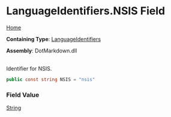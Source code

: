 # LanguageIdentifiers\.NSIS Field

[Home](../../../README.md)

**Containing Type**: [LanguageIdentifiers](../README.md)

**Assembly**: DotMarkdown\.dll

\
Identifier for NSIS\.

```csharp
public const string NSIS = "nsis"
```

### Field Value

[String](https://docs.microsoft.com/en-us/dotnet/api/system.string)

